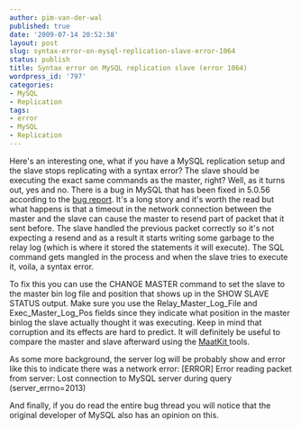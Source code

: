 ```yaml
---
author: pim-van-der-wal
published: true
date: '2009-07-14 20:52:38'
layout: post
slug: syntax-error-on-mysql-replication-slave-error-1064
status: publish
title: Syntax error on MySQL replication slave (error 1064)
wordpress_id: '797'
categories:
- MySQL
- Replication
tags:
- error
- MySQL
- Replication
---
```


Here's an interesting one, what if you have a MySQL replication setup and the slave stops replicating with a syntax error? The slave should be executing the exact same commands as the master, right? Well, as it turns out, yes and no. There is a bug in MySQL that has been fixed in 5.0.56 according to the [bug report](http://bugs.mysql.com/bug.php?id=26489). It's a long story and it's worth the read but what happens is that a timeout in the network connection between the master and the slave can cause the master to resend part of packet that it sent before. The slave handled the previous packet correctly so it's not expecting a resend and as a result it starts writing some garbage to the relay log (which is where it stored the statements it will execute). The SQL command gets mangled in the process and when the slave tries to execute it, voila, a syntax error.

To fix this you can use the CHANGE MASTER command to set the slave to the master bin log file and position that shows up in the SHOW SLAVE STATUS output. Make sure you use the Relay_Master_Log_File and Exec_Master_Log_Pos fields since they indicate what position in the master binlog the slave actually thought it was executing. Keep in mind that corruption and its effects are hard to predict. It will definitely be useful to compare the master and slave afterward using the [MaatKit ](http://www.maatkit.org/)tools.

As some more background, the server log will be probably show and error like this to indicate there was a network error:
[ERROR] Error reading packet from server: Lost connection to MySQL server during query (server_errno=2013)

And finally, if you do read the entire bug thread you will notice that the original developer of MySQL also has an opinion on this.
